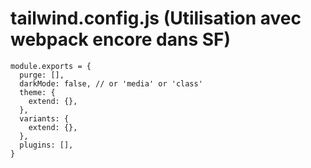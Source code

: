# tailwind.config.js (Utilisation avec webpack encore dans SF)

    module.exports = {
      purge: [],
      darkMode: false, // or 'media' or 'class'
      theme: {
        extend: {},
      },
      variants: {
        extend: {},
      },
      plugins: [],
    }
